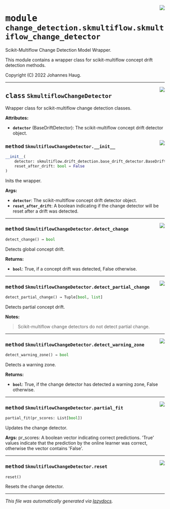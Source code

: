 <!-- markdownlint-disable -->

<a href="https://github.com/haugjo/float/tree/main/float/change_detection/skmultiflow/skmultiflow_change_detector.py#L0"><img align="right" style="float:right;" src="https://img.shields.io/badge/-source-cccccc?style=flat-square"></a>

# <kbd>module</kbd> `change_detection.skmultiflow.skmultiflow_change_detector`
Scikit-Multiflow Change Detection Model Wrapper. 

This module contains a wrapper class for scikit-multiflow concept drift detection methods. 

Copyright (C) 2022 Johannes Haug. 



---

<a href="https://github.com/haugjo/float/tree/main/float/change_detection/skmultiflow/skmultiflow_change_detector.py#L14"><img align="right" style="float:right;" src="https://img.shields.io/badge/-source-cccccc?style=flat-square"></a>

## <kbd>class</kbd> `SkmultiflowChangeDetector`
Wrapper class for scikit-multiflow change detection classes. 



**Attributes:**
 
 - <b>`detector`</b> (BaseDriftDetector):  The scikit-multiflow concept drift detector object. 

<a href="https://github.com/haugjo/float/tree/main/float/change_detection/skmultiflow/skmultiflow_change_detector.py#L20"><img align="right" style="float:right;" src="https://img.shields.io/badge/-source-cccccc?style=flat-square"></a>

### <kbd>method</kbd> `SkmultiflowChangeDetector.__init__`

```python
__init__(
    detector: skmultiflow.drift_detection.base_drift_detector.BaseDriftDetector,
    reset_after_drift: bool = False
)
```

Inits the wrapper. 



**Args:**
 
 - <b>`detector`</b>:  The scikit-multiflow concept drift detector object. 
 - <b>`reset_after_drift`</b>:  A boolean indicating if the change detector will be reset after a drift was detected. 




---

<a href="https://github.com/haugjo/float/tree/main/float/change_detection/skmultiflow/skmultiflow_change_detector.py#L46"><img align="right" style="float:right;" src="https://img.shields.io/badge/-source-cccccc?style=flat-square"></a>

### <kbd>method</kbd> `SkmultiflowChangeDetector.detect_change`

```python
detect_change() → bool
```

Detects global concept drift. 



**Returns:**
 
 - <b>`bool`</b>:  True, if a concept drift was detected, False otherwise. 

---

<a href="https://github.com/haugjo/float/tree/main/float/change_detection/skmultiflow/skmultiflow_change_detector.py#L54"><img align="right" style="float:right;" src="https://img.shields.io/badge/-source-cccccc?style=flat-square"></a>

### <kbd>method</kbd> `SkmultiflowChangeDetector.detect_partial_change`

```python
detect_partial_change() → Tuple[bool, list]
```

Detects partial concept drift. 



**Notes:**

> Scikit-multiflow change detectors do not detect partial change. 

---

<a href="https://github.com/haugjo/float/tree/main/float/change_detection/skmultiflow/skmultiflow_change_detector.py#L62"><img align="right" style="float:right;" src="https://img.shields.io/badge/-source-cccccc?style=flat-square"></a>

### <kbd>method</kbd> `SkmultiflowChangeDetector.detect_warning_zone`

```python
detect_warning_zone() → bool
```

Detects a warning zone. 



**Returns:**
 
 - <b>`bool`</b>:  True, if the change detector has detected a warning zone, False otherwise. 

---

<a href="https://github.com/haugjo/float/tree/main/float/change_detection/skmultiflow/skmultiflow_change_detector.py#L35"><img align="right" style="float:right;" src="https://img.shields.io/badge/-source-cccccc?style=flat-square"></a>

### <kbd>method</kbd> `SkmultiflowChangeDetector.partial_fit`

```python
partial_fit(pr_scores: List[bool])
```

Updates the change detector. 



**Args:**
  pr_scores:  A boolean vector indicating correct predictions. 'True' values indicate that the prediction by the  online learner was correct, otherwise the vector contains 'False'. 

---

<a href="https://github.com/haugjo/float/tree/main/float/change_detection/skmultiflow/skmultiflow_change_detector.py#L31"><img align="right" style="float:right;" src="https://img.shields.io/badge/-source-cccccc?style=flat-square"></a>

### <kbd>method</kbd> `SkmultiflowChangeDetector.reset`

```python
reset()
```

Resets the change detector. 




---

_This file was automatically generated via [lazydocs](https://github.com/ml-tooling/lazydocs)._
